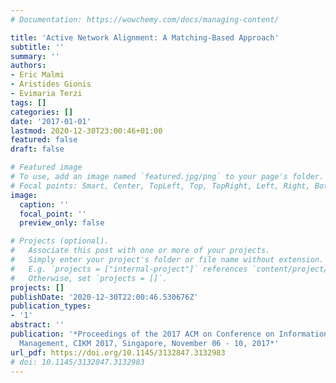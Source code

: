 ```yaml
---
# Documentation: https://wowchemy.com/docs/managing-content/

title: 'Active Network Alignment: A Matching-Based Approach'
subtitle: ''
summary: ''
authors:
- Eric Malmi
- Aristides Gionis
- Evimaria Terzi
tags: []
categories: []
date: '2017-01-01'
lastmod: 2020-12-30T23:00:46+01:00
featured: false
draft: false

# Featured image
# To use, add an image named `featured.jpg/png` to your page's folder.
# Focal points: Smart, Center, TopLeft, Top, TopRight, Left, Right, BottomLeft, Bottom, BottomRight.
image:
  caption: ''
  focal_point: ''
  preview_only: false

# Projects (optional).
#   Associate this post with one or more of your projects.
#   Simply enter your project's folder or file name without extension.
#   E.g. `projects = ["internal-project"]` references `content/project/deep-learning/index.md`.
#   Otherwise, set `projects = []`.
projects: []
publishDate: '2020-12-30T22:00:46.530676Z'
publication_types:
- '1'
abstract: ''
publication: '*Proceedings of the 2017 ACM on Conference on Information and Knowledge
  Management, CIKM 2017, Singapore, November 06 - 10, 2017*'
url_pdf: https://doi.org/10.1145/3132847.3132983
# doi: 10.1145/3132847.3132983
---
```

